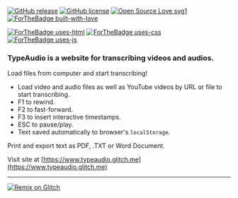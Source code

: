 [![GitHub release](https://img.shields.io/github/release/khalby786/TypeAudio.svg)](https://github.com/khalby786/TypeAudio/releases/)
[![GitHub license](https://img.shields.io/github/license/khalby786/TypeAudio.svg)](https://github.com/khalby786/TypeAudio/blob/master/LICENSE.md)
[![Open Source Love svg1](https://badges.frapsoft.com/os/v1/open-source.svg?v=103)](https://github.com/ellerbrock/open-source-badges/)
[![ForTheBadge built-with-love](https://ForTheBadge.com/images/badges/built-with-love.svg)](https://github.com/khalby786/)

[![ForTheBadge uses-html](https://ForTheBadge.com/images/badges/uses-html.svg)](http://ForTheBadge.com)
[![ForTheBadge uses-css](https://ForTheBadge.com/images/badges/uses-css.svg)](http://ForTheBadge.com)
[![ForTheBadge uses-js](https://ForTheBadge.com/images/badges/uses-js.svg)](http://ForTheBadge.com)

### TypeAudio is a website for transcribing videos and audios.
Load files from computer and start transcribing!

* Load video and audio files as well as YouTube videos by URL or file to start transcribing.
* F1 to rewind.
* F2 to fast-forward.
* F3 to insert interactive timestamps.
* ESC to pause/play.
* Text saved automatically to browser's ```localStorage```.

Print and export text as PDF, .TXT or Word Document.

Visit site at [https://www.typeaudio.glitch.me](https://www.typeaudio.glitch.me)

___

[![Remix on Glitch](https://cdn.glitch.com/2703baf2-b643-4da7-ab91-7ee2a2d00b5b%2Fremix-button.svg)](https://glitch.com/edit/#!/import/github/khalby786/TypeAudio)